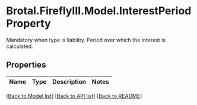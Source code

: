 # Brotal.FireflyIII.Model.InterestPeriodProperty
Mandatory when type is liability. Period over which the interest is calculated.

## Properties

Name | Type | Description | Notes
------------ | ------------- | ------------- | -------------

[[Back to Model list]](../../README.md#documentation-for-models) [[Back to API list]](../../README.md#documentation-for-api-endpoints) [[Back to README]](../../README.md)

